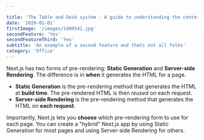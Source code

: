 ```yaml
---

title: 'The Table and Desk system - A guide to understanding the center piece of a Home office'
date: '2020-01-01'
firstImage: '/images/1409542.jpg'
secondFeature: 'Yes'
secondFeatureThird: 'Yes'
subtitle: 'An example of a second feature and thats not all folks'
category: 'Office'
---
```


Next.js has two forms of pre-rendering: **Static Generation** and **Server-side Rendering**. The difference is in **when** it generates the HTML for a page.

- **Static Generation** is the pre-rendering method that generates the HTML at **build time**. The pre-rendered HTML is then _reused_ on each request.
- **Server-side Rendering** is the pre-rendering method that generates the HTML on **each request**.

Importantly, Next.js lets you **choose** which pre-rendering form to use for each page. You can create a "hybrid" Next.js app by using Static Generation for most pages and using Server-side Rendering for others.